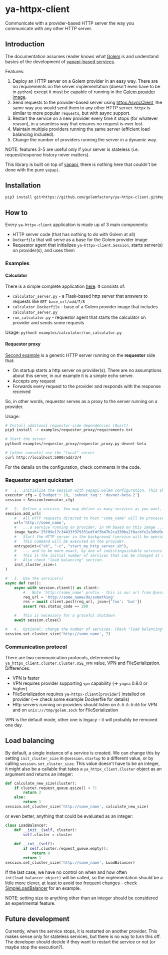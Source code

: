# ya-httpx-client

Communicate with a provider-based HTTP server the way you communicate with any other HTTP server.

## Introduction

The documentation assumes reader knows what [Golem](https://www.golem.network/) is and understand basics of the 
development of [yapapi-based services](https://handbook.golem.network/requestor-tutorials/service-development).

Features:

1. Deploy an HTTP server on a Golem provider in an easy way. There are no requirements on the server implementation
   (doesn't even have to be in `python`) except it must be capable of running in the 
   [Golem provider image](https://handbook.golem.network/requestor-tutorials/convert-a-docker-image-into-a-golem-image).
2. Send requests to the provider-based server using [httpx.AsyncClient](https://www.python-httpx.org/async/), the same way
   you would send them to any other HTTP server. `httpx` is similar to more popular `requests`, but with async support.
3. Restart the service on a new provider every time it stops (for whatever reason), in a seamless way that ensures no request is ever lost.
4. Maintain multiple providers running the same server (efficient load balancing included).
5. Change the number of providers running the server in a dynamic way.

NOTE: features 3-5 are useful only if your server is stateless (i.e. request/response history never matters).

This library is built on top of [yapapi](https://github.com/golemfactory/yapapi), there is nothing here that couldn't be done with the pure `yapapi`.

## Installation

```bash
pip3 install git+https://github.com/golemfactory/ya-httpx-client.git#egg=ya-httpx-client[requestor]
```

## How to

Every `ya-httpx-client` application is made up of 3 main components:
* HTTP server code (that has nothing to do with Golem at all)
* `Dockerfile` that will serve as a base for the Golem provider image
* Requestor agent that initializes `ya-httpx-client.Session`, starts server(s) on provider(s), and uses them

### Examples

#### Calculator

There is a simple complete application [here](examples/calculator). It consists of:
* `calculator_server.py` - a Flask-based http server that answers to requests like `GET base_url/add/7/8`
* `calculator.Dockerfile` - base of a Golem provider image that includes `calculator_server.py`
* `run_calculator.py` - requestor agent that starts the calculator on provider and sends some requests

Usage: `python3 examples/calculator/run_calculator.py`

#### Requestor proxy

[Second example](examples/requestor_proxy) is a generic HTTP server running on the **requestor** side that:
* On startup starts a http server on provider(s). There are no assumptions about this server, in our example it is a simple echo server.
* Accepts *any* request
* Forwards every request to the provider and responds with the response received

So, in other words, requestor serves as a proxy to the server running on a provider.

Usage:

```bash
# Install additonal requestor-side dependencies (Quart)
pip3 install -r examples/requestor_proxy/requirements.txt

# Start the server
python3 examples/requestor_proxy/requestor_proxy.py devnet-beta

# (other console) use the "local" server
curl http://localhost:5000/add/3/4

```

For the details on the configuration, check comments in the code.

### Requestor agent quickstart

```python
#   1.  Initialize the session with yapapi.Golem configuration. This should be done exactly once. 
executor_cfg = {'budget': 10, 'subnet_tag': 'devnet-beta.2'}
session = Session(executor_cfg)

#   2.  Define a service. You may define as many services as you want, provided they have different urls.
session.add_url(
    #   All HTTP requests directed to host "some_name" will be processed by ...
    url='http://some_name',
    #   ...a service running on provider, in VM based on this image ...
    image_hash='25f09e17c34433f979331edf4f3b47b2ca330ba2f8acbfe2e3dbd9c3',
    #   Start the HTTP server in the background (service will be operating only after this finished).
    #   This command will be executed on the provider.
    entrypoint=("sh", "-c", "start_my_http_server.sh"),
    #   ... and to be more exact, by one of indistinguishable services running on different providers.
    #   This is the initial number of services that can be changed at any time by session.set_cluster_size().
    #   Also check "load balancing" section.
    init_cluster_size=1
)

#   3.  Use the service(s)
async def run():
    async with session.client() as client:
        #   Note 'http://some_name' prefix - this is our url from @session.startup
        req_url = 'http://some_name/do/something'
        res = await client.post(req_url, json={'foo': 'bar'})
        assert res.status_code == 200

    #   This is necessary for a graceful shutdown
    await session.close()

#   4.  Optional: change the number of services. Check "load balancing" section for more details.
session.set_cluster_size('http://some_name', 7)
```

### Communication protocol

There are two communication protocols, determined by `ya_httpx_client.cluster.Cluster.USE_VPN` value, VPN and FileSerialization.
Differences:

* VPN is faster
* VPN requires provider supporting `vpn` capability (-> `yagna` 0.8.0 or higher)
* FileSerialization requires `ya-httpx-client[provider]` installed on provider (--> check some example Dockerfile for details)
* Http servers running on providers should listen on `0.0.0.0:80` for VPN and on `unix:///tmp/golem.sock` for FileSerialization

VPN is the default mode, other one is legacy - it will probably be removed one day.

## Load balancing

By default, a single instance of a service is created. We can change this by setting `init_cluster_size` in `@session.startup`
to a different value, or by calling `session.set_cluster_size`. This value doesn't have to be an integer, it might also be a
callable that takes a `ya_httpx_client.Cluster` object as an argument and returns an integer:

```python
def calculate_new_size(cluster):
    if cluster.request_queue.qsize() > 7:
        return 2
    else:
        return 1
session.set_cluster_size('http://some_name', calculate_new_size)
```

or even better, anything that could be evaluated as an integer:

```python
class LoadBalancer:
    def __init__(self, cluster):
        self.cluster = cluster
    
    def __int__(self):
        if self.cluster.request_queue.empty():
            return 0
        return 1
session.set_cluster_size('http://some_name', LoadBalancer)
```

If the last case, we have no control on when and how often `int(load_balancer_object)` will be called, so the implementation
should be a little more clever, at least to avoid too frequent changes - check [SimpleLoadBalancer](ya_httpx_client/provider_auto_balance.py)
for an example.

NOTE: setting size to anything other than an integer should be considered an experimental feature.

## Future development

Currently, when the service stops, it is restarted on another provider. This makes sense only for stateless services, but there is no way to turn this off.
The developer should decide if they want to restart the service or not (or maybe stop the execution?).
